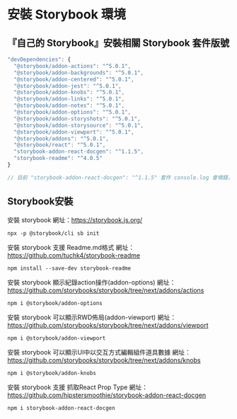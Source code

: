 # 安裝 Storybook 環境

## 『自己的 Storybook』安裝相關 Storybook 套件版號

```js
"devDependencies": {
  "@storybook/addon-actions": "^5.0.1",
  "@storybook/addon-backgrounds": "^5.0.1",
  "@storybook/addon-centered": "^5.0.1",
  "@storybook/addon-jest": "^5.0.1",
  "@storybook/addon-knobs": "^5.0.1",
  "@storybook/addon-links": "^5.0.1",
  "@storybook/addon-notes": "^5.0.1",
  "@storybook/addon-options": "^5.0.1",
  "@storybook/addon-storyshots": "^5.0.1",
  "@storybook/addon-storysource": "^5.0.1",
  "@storybook/addon-viewport": "^5.0.1",
  "@storybook/addons": "^5.0.1",
  "@storybook/react": "^5.0.1",
  "storybook-addon-react-docgen": "^1.1.5",
  "storybook-readme": "^4.0.5"
}

// 目前 "storybook-addon-react-docgen": "^1.1.5" 套件 console.log 會噴錯，導致 propType 與 description 會抓不到資料。
```

## Storybook安裝

安裝 storybook
網址：https://storybook.js.org/
```
npx -p @storybook/cli sb init
```

安裝 storybook 支援 Readme.md格式
網址：https://github.com/tuchk4/storybook-readme
```
npm install --save-dev storybook-readme
```

安裝 storybook 顯示紀錄action操作(addon-options)
網址：https://github.com/storybooks/storybook/tree/next/addons/actions
```
npm i @storybook/addon-options
```

安裝 storybook 可以顯示RWD佈局(addon-viewport) 
網址：https://github.com/storybooks/storybook/tree/next/addons/viewport
```
npm i @storybook/addon-viewport
```

安裝 storybook 可以顯示UI中以交互方式編輯組件道具數據
網址：https://github.com/storybooks/storybook/tree/next/addons/knobs
```
npm i @storybook/addon-knobs
```

安裝 storybook 支援 抓取React Prop Type
網址：https://github.com/hipstersmoothie/storybook-addon-react-docgen
```
npm i storybook-addon-react-docgen
```